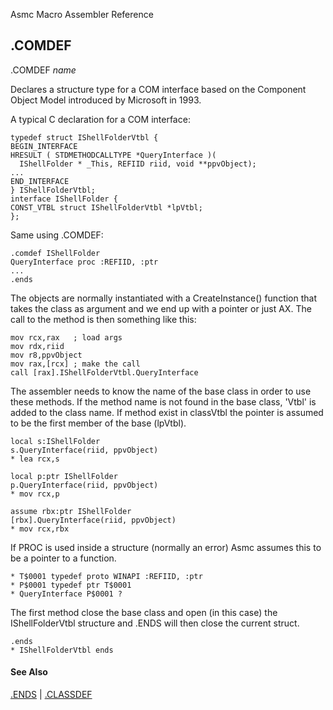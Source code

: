 Asmc Macro Assembler Reference

## .COMDEF

.COMDEF _name_

Declares a structure type for a COM interface based on the Component Object Model introduced by Microsoft in 1993.

A typical C declaration for a COM interface:

    typedef struct IShellFolderVtbl {
    BEGIN_INTERFACE
    HRESULT ( STDMETHODCALLTYPE *QueryInterface )(
      IShellFolder * _This, REFIID riid, void **ppvObject);
    ...
    END_INTERFACE
    } IShellFolderVtbl;
    interface IShellFolder {
	CONST_VTBL struct IShellFolderVtbl *lpVtbl;
    };

Same using .COMDEF:

    .comdef IShellFolder
    QueryInterface proc :REFIID, :ptr
    ...
    .ends

The objects are normally instantiated with a CreateInstance() function that takes the class as argument and we end up with a pointer or just AX. The call to the method is then something like this:

    mov rcx,rax	  ; load args
    mov rdx,riid
    mov r8,ppvObject
    mov rax,[rcx] ; make the call
    call [rax].IShellFolderVtbl.QueryInterface

The assembler needs to know the name of the base class in order to use these methods. If the method name is not found in the base class, 'Vtbl' is added to the class name. If method exist in classVtbl the pointer is assumed to be the first member of the base (lpVtbl).

    local s:IShellFolder
    s.QueryInterface(riid, ppvObject)
    * lea rcx,s

    local p:ptr IShellFolder
    p.QueryInterface(riid, ppvObject)
    * mov rcx,p

    assume rbx:ptr IShellFolder
    [rbx].QueryInterface(riid, ppvObject)
    * mov rcx,rbx

If PROC is used inside a structure (normally an error) Asmc assumes this to be a pointer to a function.

    * T$0001 typedef proto WINAPI :REFIID, :ptr
    * P$0001 typedef ptr T$0001
    * QueryInterface P$0001 ?

The first method close the base class and open (in this case) the IShellFolderVtbl structure and .ENDS will then close the current struct.

    .ends
    * IShellFolderVtbl ends

#### See Also

[.ENDS](dot_ends.md) | [.CLASSDEF](dot_comdef.md)

